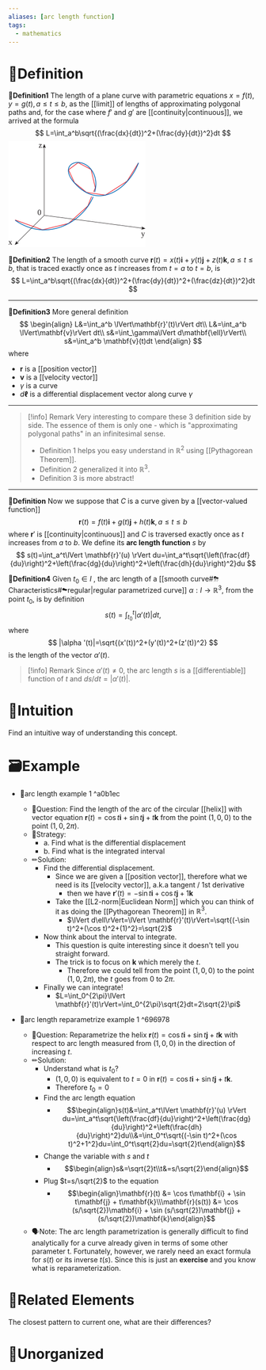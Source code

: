 ```yaml
---
aliases: [arc length function]
tags:
  - mathematics
---
```



# 📝Definition
**📑Definition1**
The length of a plane curve with parametric equations $x = f(t), y=g(t), a \leq t \leq b$, as the [[limit]] of lengths of approximating polygonal paths and, for the case where $f'$ and $g'$ are [[continuity|continuous]], we arrived at the formula
$$
L=\int_a^b\sqrt{(\frac{dx}{dt})^2+(\frac{dy}{dt})^2}dt
$$
![|200](../assets/idea_arc_length.svg)

**📄Definition2**
The length of a smooth curve $\mathbf{r}(t) = x(t)\mathbf{i} + y(t)\mathbf{j} + z(t)\mathbf{k}, a \leq t \leq b$, that is traced exactly once as $t$ increases from $t = a$ to $t = b$, is
$$
L=\int_a^b\sqrt{(\frac{dx}{dt})^2+(\frac{dy}{dt})^2+(\frac{dz}{dt})^2}dt
$$
___

**📃Definition3**
More general definition
$$
\begin{align}
L&=\int_a^b \lVert\mathbf{r}'(t)\rVert dt\\
L&=\int_a^b \lVert\mathbf{v}\rVert dt\\
s&=\int_\gamma\lVert d\mathbf{\ell}\rVert\\
s&=\int_a^b \mathbf{v}(t)dt
\end{align}
$$
where
- $\mathbf{r}$ is a [[position vector]]
- $\mathbf{v}$ is a [[velocity vector]]
- $\gamma$ is a curve
- $d\mathbf{\ell}$ is a differential displacement vector along curve $\gamma$

___

> [!info] Remark
> Very interesting to compare these 3 definition side by side. The essence of them is only one - which is "approximating polygonal paths" in an infinitesimal sense.
> - Definition 1 helps you easy understand in $\mathbb{R}^2$ using [[Pythagorean Theorem]].
> - Definition 2 generalized it into $\mathbb{R}^3$.
> - Definition 3 is more abstract!

___
**📑Definition**
Now we suppose that $C$ is a curve given by a [[vector-valued function]]
$$
\mathbf{r}(t) = f(t)\mathbf{i} + g(t)\mathbf{j} + h(t)\mathbf{k}, a \leq t \leq b
$$
where $\mathbf{r}'$ is [[continuity|continuous]] and $C$ is traversed exactly once as $t$ increases from $a$ to $b$. We define its **arc length function** $s$ by
$$
s(t)=\int_a^t\lVert \mathbf{r}'(u) \rVert du=\int_a^t\sqrt{\left(\frac{df}{du}\right)^2+\left(\frac{dg}{du}\right)^2+\left(\frac{dh}{du}\right)^2}du
$$

**📃Definition4**
Given $t_0 \in I$ , the arc length of a [[smooth curve#⛈Characteristics#☁regular|regular parametrized curve]] $\alpha: I \to \mathbb{R}^3$, from the point $t_0$, is by definition
$$
s(t)=\int_{t_0}^t|\alpha '(t)|dt,
$$
where
$$
|\alpha '(t)|=\sqrt{(x'(t))^2+(y'(t))^2+(z'(t))^2}
$$
is the length of the vector $\alpha '(t)$.
> [!info] Remark
> Since $\alpha'(t)\neq0$, the arc length $s$ is a [[differentiable]] function of $t$ and $ds/dt=|\alpha '(t)|$.


# 🧠Intuition
Find an intuitive way of understanding this concept.

# 🗃Example
- 📁arc length example 1 ^a0b1ec
	- 💬Question: Find the length of the arc of the circular [[helix]] with vector equation $\mathbf{r}(t) = \cos t\mathbf{i} + \sin t\mathbf{j} + t\mathbf{k}$ from the point $(1, 0, 0)$ to the point $(1, 0, 2\pi)$.
	- 🏹Strategy:
		- a. Find what is the differential displacement
		- b. Find what is the integrated interval
	- ✏Solution:
		- Find the differential displacement.
			- Since we are given a [[position vector]], therefore what we need is its [[velocity vector]], a.k.a tangent / 1st derivative
				- then we have $\mathbf{r}'(t) = -\sin t\mathbf{i} + \cos t\mathbf{j} + 1\mathbf{k}$
			- Take the [[L2-norm|Euclidean Norm]] which you can think of it as doing the [[Pythagorean Theorem]] in $\mathbb{R}^3$.
				- $\lVert d\ell\rVert=\lVert \mathbf{r}'(t)\rVert=\sqrt{(-\sin t)^2+(\cos t)^2+(1)^2}=\sqrt{2}$
		- Now think about the interval to integrate.
			- This question is quite interesting since it doesn't tell you straight forward.
			- The trick is to focus on $\mathbf{k}$ which merely the $t$.
				- Therefore we could tell from the point $(1, 0, 0)$ to the point $(1, 0, 2\pi)$, the $t$ goes from $0$ to $2\pi$.
		- Finally we can integrate!
			- $L=\int_0^{2\pi}\lVert \mathbf{r}'(t)\rVert=\int_0^{2\pi}\sqrt{2}dt=2\sqrt{2}\pi$

- 📩arc length reparametrize example 1 ^696978
	- 💬Question: Reparametrize the helix $\mathbf{r}(t) = \cos t\mathbf{i} + \sin t\mathbf{j} + t\mathbf{k}$ with respect to arc length measured from $(1, 0, 0)$ in the direction of increasing $t$.
	- ✏Solution:
		- Understand what is $t_0$?
			- $(1,0,0)$ is equivalent to $t=0$ in $\mathbf{r}(t) = \cos t\mathbf{i} + \sin t\mathbf{j} + t\mathbf{k}$.
			- Therefore $t_0=0$
		- Find the arc length equation
			- $$\begin{align}s(t)&=\int_a^t\lVert \mathbf{r}'(u) \rVert du=\int_a^t\sqrt{\left(\frac{df}{du}\right)^2+\left(\frac{dg}{du}\right)^2+\left(\frac{dh}{du}\right)^2}du\\&=\int_0^t\sqrt{(-\sin t)^2+(\cos t)^2+1^2}du=\int_0^t\sqrt{2}du=\sqrt{2}t\end{align}$$
		- Change the variable with $s$ and $t$
			- $$\begin{align}s&=\sqrt{2}t\\t&=s/\sqrt{2}\end{align}$$
		- Plug $t=s/\sqrt{2}$ to the equation
			- $$\begin{align}\mathbf{r}(t) &= \cos t\mathbf{i} + \sin t\mathbf{j} + t\mathbf{k}\\\mathbf{r}(s(t)) &= \cos (s/\sqrt{2})\mathbf{i} + \sin (s/\sqrt{2})\mathbf{j} + (s/\sqrt{2})\mathbf{k}\end{align}$$
	- 🗣Note: The arc length parametrization is generally difficult to find analytically for a curve already given in terms of some other parameter t. Fortunately, however, we rarely need an exact formula for $s(t)$ or its inverse $t(s)$. Since this is just an **exercise** and you know what is reparameterization.




# 🌱Related Elements
The closest pattern to current one, what are their differences?


# 🍂Unorganized
